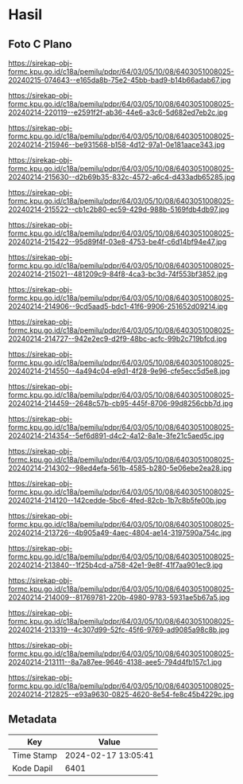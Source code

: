 # Hasil

## Foto C Plano

https://sirekap-obj-formc.kpu.go.id/c18a/pemilu/pdpr/64/03/05/10/08/6403051008025-20240215-074643--e165da8b-75e2-45bb-bad9-b14b66adab67.jpg

https://sirekap-obj-formc.kpu.go.id/c18a/pemilu/pdpr/64/03/05/10/08/6403051008025-20240214-220119--e2591f2f-ab36-44e6-a3c6-5d682ed7eb2c.jpg

https://sirekap-obj-formc.kpu.go.id/c18a/pemilu/pdpr/64/03/05/10/08/6403051008025-20240214-215946--be931568-b158-4d12-97a1-0e181aace343.jpg

https://sirekap-obj-formc.kpu.go.id/c18a/pemilu/pdpr/64/03/05/10/08/6403051008025-20240214-215630--d2b69b35-832c-4572-a6c4-d433adb65285.jpg

https://sirekap-obj-formc.kpu.go.id/c18a/pemilu/pdpr/64/03/05/10/08/6403051008025-20240214-215522--cb1c2b80-ec59-429d-988b-5169fdb4db97.jpg

https://sirekap-obj-formc.kpu.go.id/c18a/pemilu/pdpr/64/03/05/10/08/6403051008025-20240214-215422--95d89f4f-03e8-4753-be4f-c6d14bf94e47.jpg

https://sirekap-obj-formc.kpu.go.id/c18a/pemilu/pdpr/64/03/05/10/08/6403051008025-20240214-215021--481209c9-84f8-4ca3-bc3d-74f553bf3852.jpg

https://sirekap-obj-formc.kpu.go.id/c18a/pemilu/pdpr/64/03/05/10/08/6403051008025-20240214-214906--9cd5aad5-bdc1-41f6-9906-251652d09214.jpg

https://sirekap-obj-formc.kpu.go.id/c18a/pemilu/pdpr/64/03/05/10/08/6403051008025-20240214-214727--942e2ec9-d2f9-48bc-acfc-99b2c719bfcd.jpg

https://sirekap-obj-formc.kpu.go.id/c18a/pemilu/pdpr/64/03/05/10/08/6403051008025-20240214-214550--4a494c04-e9d1-4f28-9e96-cfe5ecc5d5e8.jpg

https://sirekap-obj-formc.kpu.go.id/c18a/pemilu/pdpr/64/03/05/10/08/6403051008025-20240214-214459--2648c57b-cb95-445f-8706-99d8256cbb7d.jpg

https://sirekap-obj-formc.kpu.go.id/c18a/pemilu/pdpr/64/03/05/10/08/6403051008025-20240214-214354--5ef6d891-d4c2-4a12-8a1e-3fe21c5aed5c.jpg

https://sirekap-obj-formc.kpu.go.id/c18a/pemilu/pdpr/64/03/05/10/08/6403051008025-20240214-214302--98ed4efa-561b-4585-b280-5e06ebe2ea28.jpg

https://sirekap-obj-formc.kpu.go.id/c18a/pemilu/pdpr/64/03/05/10/08/6403051008025-20240214-214120--142cedde-5bc6-4fed-82cb-1b7c8b5fe00b.jpg

https://sirekap-obj-formc.kpu.go.id/c18a/pemilu/pdpr/64/03/05/10/08/6403051008025-20240214-213726--4b905a49-4aec-4804-ae14-3197590a754c.jpg

https://sirekap-obj-formc.kpu.go.id/c18a/pemilu/pdpr/64/03/05/10/08/6403051008025-20240214-213840--1f25b4cd-a758-42e1-9e8f-41f7aa901ec9.jpg

https://sirekap-obj-formc.kpu.go.id/c18a/pemilu/pdpr/64/03/05/10/08/6403051008025-20240214-214009--81769781-220b-4980-9783-5931ae5b67a5.jpg

https://sirekap-obj-formc.kpu.go.id/c18a/pemilu/pdpr/64/03/05/10/08/6403051008025-20240214-213319--4c307d99-52fc-45f6-9769-ad9085a98c8b.jpg

https://sirekap-obj-formc.kpu.go.id/c18a/pemilu/pdpr/64/03/05/10/08/6403051008025-20240214-213111--8a7a87ee-9646-4138-aee5-794d4fb157c1.jpg

https://sirekap-obj-formc.kpu.go.id/c18a/pemilu/pdpr/64/03/05/10/08/6403051008025-20240214-212825--e93a9630-0825-4620-8e54-fe8c45b4229c.jpg


## Metadata

| Key        | Value               |
| ---------- | ------------------- |
| Time Stamp | 2024-02-17 13:05:41 |
| Kode Dapil | 6401                |



